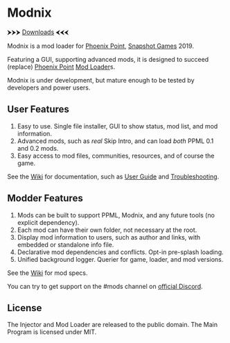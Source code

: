 # Modnix

⮞⮞⮞ [Downloads](https://github.com/Sheep-y/Modnix/releases) ⮜⮜⮜

Modnix is a mod loader for [Phoenix Point](https://phoenixpoint.info/), [Snapshot Games](http://www.snapshotgames.com/) 2019.

Featuring a GUI, supporting advanced mods,
it is designed to succeed (replace) [Phoenix Point](https://github.com/RealityMachina/PhoenixPointModInjector/#readme) [Mod Loader](https://github.com/Ijwu/PhoenixPointModLoader/)s.

Modnix is under development, but mature enough to be tested by developers and power users.

## User Features

1. Easy to use.  Single file installer, GUI to show status, mod list, and mod information.
2. Advanced mods, such as *real* Skip Intro, and can load *both* PPML 0.1 and 0.2 mods.
3. Easy access to mod files, communities, resources, and of course the game.

See the [Wiki](https://github.com/Sheep-y/Modnix/wiki#wiki-wrapper) for documentation,
such as [User Guide](https://github.com/Sheep-y/Modnix/wiki/User-Guide#wiki-wrapper)
and [Troubleshooting](https://github.com/Sheep-y/Modnix/wiki/Troubleshooting-Modnix#wiki-wrapper).

## Modder Features

1. Mods can be built to support PPML, Modnix, and any future tools (no explicit dependency).
2. Each mod can have their own folder, not necessary at the root.
3. Display mod information to users, such as author and links, with embedded or standalone info file.
4. Declarative mod dependencies and conflicts.  Opt-in pre-splash loading.
5. Unified background logger. Querier for game, loader, and mod versions.

See the [Wiki](https://github.com/Sheep-y/Modnix/wiki#wiki-wrapper) for mod specs.

You can try to get support on the #mods channel on [official Discord](https://discordapp.com/invite/phoenixpoint).

## License

The Injector and Mod Loader are released to the public domain.
The Main Program is licensed under MIT.